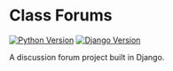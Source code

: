 # Class Forums

[![Python Version](https://img.shields.io/badge/python-3.8-blue)](https://python.org)
[![Django Version](https://img.shields.io/badge/django-4.1-blue)](https://djangoproject.com)

A discussion forum project built in Django.